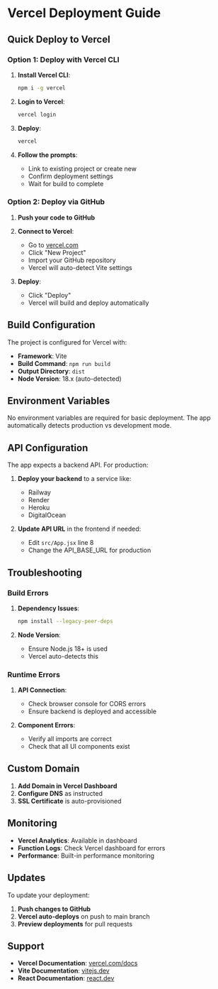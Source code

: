 # Vercel Deployment Guide

## Quick Deploy to Vercel

### Option 1: Deploy with Vercel CLI

1. **Install Vercel CLI**:
   ```bash
   npm i -g vercel
   ```

2. **Login to Vercel**:
   ```bash
   vercel login
   ```

3. **Deploy**:
   ```bash
   vercel
   ```

4. **Follow the prompts**:
   - Link to existing project or create new
   - Confirm deployment settings
   - Wait for build to complete

### Option 2: Deploy via GitHub

1. **Push your code to GitHub**

2. **Connect to Vercel**:
   - Go to [vercel.com](https://vercel.com)
   - Click "New Project"
   - Import your GitHub repository
   - Vercel will auto-detect Vite settings

3. **Deploy**:
   - Click "Deploy"
   - Vercel will build and deploy automatically

## Build Configuration

The project is configured for Vercel with:

- **Framework**: Vite
- **Build Command**: `npm run build`
- **Output Directory**: `dist`
- **Node Version**: 18.x (auto-detected)

## Environment Variables

No environment variables are required for basic deployment. The app automatically detects production vs development mode.

## API Configuration

The app expects a backend API. For production:

1. **Deploy your backend** to a service like:
   - Railway
   - Render
   - Heroku
   - DigitalOcean

2. **Update API URL** in the frontend if needed:
   - Edit `src/App.jsx` line 8
   - Change the API_BASE_URL for production

## Troubleshooting

### Build Errors

1. **Dependency Issues**:
   ```bash
   npm install --legacy-peer-deps
   ```

2. **Node Version**:
   - Ensure Node.js 18+ is used
   - Vercel auto-detects this

### Runtime Errors

1. **API Connection**:
   - Check browser console for CORS errors
   - Ensure backend is deployed and accessible

2. **Component Errors**:
   - Verify all imports are correct
   - Check that all UI components exist

## Custom Domain

1. **Add Domain in Vercel Dashboard**
2. **Configure DNS** as instructed
3. **SSL Certificate** is auto-provisioned

## Monitoring

- **Vercel Analytics**: Available in dashboard
- **Function Logs**: Check Vercel dashboard for errors
- **Performance**: Built-in performance monitoring

## Updates

To update your deployment:

1. **Push changes to GitHub**
2. **Vercel auto-deploys** on push to main branch
3. **Preview deployments** for pull requests

## Support

- **Vercel Documentation**: [vercel.com/docs](https://vercel.com/docs)
- **Vite Documentation**: [vitejs.dev](https://vitejs.dev)
- **React Documentation**: [react.dev](https://react.dev)

